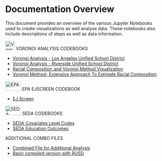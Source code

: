 # Documentation Overview

This document provides an overview of the various Jupyter Notebooks used to create visualizations as well analyse data. These notebooks also include descriptions of steps as well as data information.

<img src="https://upload.wikimedia.org/wikipedia/commons/thumb/5/54/Euclidean_Voronoi_diagram.svg/1200px-Euclidean_Voronoi_diagram.svg.png" alt="Voronoi"
	title="methods" width="30" height="30"  />  VORONOI ANALYSIS CODEBOOKS
- [Voronoi Analysis - Los Angeles Unified School District](https://github.com/preetijuturu/p280s21project3/blob/main/LAUSD_Data.ipynb)
- [Voronoi Analysis - Riverside Unified School District](https://github.com/preetijuturu/p280s21project3/blob/main/RUSD_Vor.ipynb)
- [Racial Composition and Voronoi Method Visualization](https://github.com/preetijuturu/p280s21project3/blob/main/Voroni%20(2).ipynb)
- [Voronoi Method- Extensive Approach To Estimate Racial Composition](https://github.com/preetijuturu/p280s21project3/blob/main/NEW_RUSD_Vor_extensive.ipynb)
 
<img src="https://base.imgix.net/files/base/ebm/ehstoday/image/2020/03/ehstoday_3468_epalogo.5e7e64160e169.png?auto=format&fit=crop&h=432&w=768" alt="EPA"
	title="EPA" width="50" height="30"  />  EPA EJSCREEN CODEBOOK
	
 - [EJ Screen](https://github.com/preetijuturu/p280s21project3/blob/main/EJ__V2.ipynb)

<img src="https://edopportunity.org/images/social/seda-social-image-08.png" alt="SEDA"
	title="SEDA" width="50" height="30"  /> SEDA CODEBOOKS

- [SEDA Covariates Level Codes](https://github.com/preetijuturu/p280s21project3/blob/main/Codebook/New_SEDA.ipynb)
- [SEDA Education Outcomes](https://github.com/preetijuturu/p280s21project3/blob/main/Education_SEDA.ipynb)

ADDITIONAL COMBO FILES

- [Combined File for Additional Analysis](https://github.com/preetijuturu/p280s21project3/blob/main/Combined_File2.ipynb)
- [ Basic compiled version with RUSD](https://github.com/preetijuturu/p280s21project3/blob/main/EJ_Visualization.ipynb)
